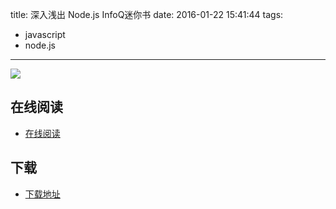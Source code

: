title: 深入浅出 Node.js InfoQ迷你书
date: 2016-01-22 15:41:44
tags:
  - javascript
  - node.js
---

![](http://box.kancloud.cn/cover_2015-07-16_55a77cd4c5cc_800x1068.jpg?imageMogr2/thumbnail/173x231!/interlace/1/quality/100)

<!--more-->

## 在线阅读 ##

+ [在线阅读](http://www.kancloud.cn/thinkphp/nodejs-mini-book)

## 下载 ##

+ [下载地址](http://www.kancloud.cn/thinkphp/nodejs-mini-book)